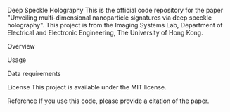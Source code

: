 Deep Speckle Holography
This is the official code repository for the paper "Unveiling multi-dimensional nanoparticle signatures via deep speckle holography". This project is from the Imaging Systems Lab, Department of Electrical and Electronic Engineering, The University of Hong Kong.

Overview


Usage


Data requirements


License
This project is available under the MIT license.

Reference
If you use this code, please provide a citation of the paper.
